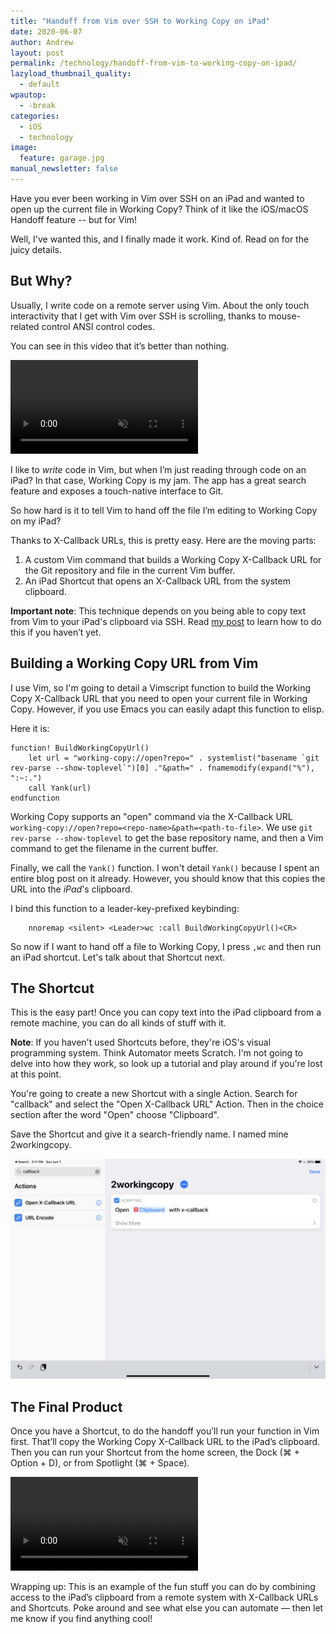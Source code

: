 ```yaml
---
title: "Handoff from Vim over SSH to Working Copy on iPad"
date: 2020-06-07
author: Andrew
layout: post
permalink: /technology/handoff-from-vim-to-working-copy-on-ipad/
lazyload_thumbnail_quality:
  - default
wpautop:
  - -break
categories:
  - iOS
  - technology
image:
  feature: garage.jpg
manual_newsletter: false
---
```

Have you ever been working in Vim over SSH on an iPad and wanted to open up the current file in Working Copy? Think of it like the iOS/macOS Handoff feature -- but for Vim!

Well, I've wanted this, and I finally made it work. Kind of. Read on for the juicy details.

## But Why?

Usually, I write code on a remote server using Vim. About the only touch interactivity that I get with Vim over SSH is scrolling, thanks to mouse-related control ANSI control codes.

You can see in this video that it’s better than nothing.

<div class="full-size-wrapper">
    <video autoplay loop muted class="full-size">
        <source src="/assets/video/vim-scroll-ssh.mp4" type="video/mp4">
    </video>
</div>

I like to _write_ code in Vim, but when I’m just reading through code on an iPad? In that case, Working Copy is my jam. The app has a great search feature and exposes a touch-native interface to Git.

So how hard is it to tell Vim to hand off the file I’m editing to Working Copy on my iPad?

Thanks to X-Callback URLs, this is pretty easy. Here are the moving parts:

1. A custom Vim command that builds a Working Copy X-Callback URL for the Git repository and file in the current Vim buffer.
2. An iPad Shortcut that opens an X-Callback URL from the system clipboard.

**Important note**: This technique depends on you being able to copy text from Vim to your iPad's clipboard via SSH. Read [my post](https://andrewbrookins.com/technology/copying-to-the-ios-clipboard-over-ssh-with-control-codes/) to learn how to do this if you haven’t yet.

## Building a Working Copy URL from Vim

I use Vim, so I'm going to detail a Vimscript function to build the Working Copy X-Callback URL that you need to open your current file in Working Copy. However, if you use Emacs you can easily adapt this function to elisp.

Here it is:

```vimscript
function! BuildWorkingCopyUrl()
    let url = "working-copy://open?repo=" . systemlist("basename `git rev-parse --show-toplevel`")[0] ."&path=" . fnamemodify(expand("%"), ":~:.")
    call Yank(url)
endfunction

```

Working Copy supports an "open" command via the X-Callback URL `working-copy://open?repo=<repo-name>&path=<path-to-file>`. We use `git rev-parse --show-toplevel` to get the base repository name, and then a Vim command to get the filename in the current buffer. 
    
Finally, we call the `Yank()` function. I won't detail `Yank()` because I spent an entire blog post on it already. However, you should know that this copies the URL into the *iPad*'s clipboard.

I bind this function to a leader-key-prefixed keybinding:

```vimscript
    nnoremap <silent> <Leader>wc :call BuildWorkingCopyUrl()<CR>

```

So now if I want to hand off a file to Working Copy, I press `,wc` and then run an iPad shortcut. Let's talk about that Shortcut next.
    
## The Shortcut

This is the easy part! Once you can copy text into the iPad clipboard from a remote machine, you can do all kinds of stuff with it.

**Note**: If you haven't used Shortcuts before, they're iOS's visual programming system. Think Automator meets Scratch. I'm not going to delve into how they work, so look up a tutorial and play around if you're lost at this point.

You're going to create a new Shortcut with a single Action. Search for "callback" and select the "Open X-Callback URL" Action. Then in the choice section after the word "Open" choose "Clipboard".

Save the Shortcut and give it a search-friendly name. I named mine 2workingcopy.

<img src="/images/callback-shortcut.PNG">

## The Final Product

Once you have a Shortcut, to do the handoff you’ll run your function in Vim first. That’ll copy the Working Copy X-Callback URL to the iPad’s clipboard. Then you can run your Shortcut from the home screen, the Dock (⌘ + Option + D), or from Spotlight (⌘ + Space).

<div class="full-size-wrapper">
    <video autoplay loop muted class="full-size">
        <source src="/assets/video/handoff-working-copy.mp4" type="video/mp4">
    </video>
    </div>

Wrapping up: This is an example of the fun stuff you can do by combining access to the iPad’s clipboard from a remote system with X-Callback URLs and Shortcuts. Poke around and see what else you can automate — then let me know if you find anything cool!
